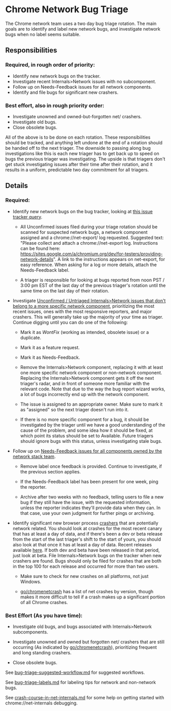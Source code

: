# Chrome Network Bug Triage

The Chrome network team uses a two day bug triage rotation.  The main goals are
to identify and label new network bugs, and investigate network bugs when no
label seems suitable.

## Responsibilities

### Required, in rough order of priority:
* Identify new network bugs on the tracker.
* Investigate recent Internals>Network issues with no subcomponent.
* Follow up on Needs-Feedback issues for all network components.
* Identify and file bugs for significant new crashers.

### Best effort, also in rough priority order:
* Investigate unowned and owned-but-forgotten net/ crashers.
* Investigate old bugs.
* Close obsolete bugs.

All of the above is to be done on each rotation.  These responsibilities should
be tracked, and anything left undone at the end of a rotation should be handed
off to the next triager.  The downside to passing along bug investigations like
this is each new triager has to get back up to speed on bugs the previous
triager was investigating.  The upside is that triagers don't get stuck
investigating issues after their time after their rotation, and it results in a
uniform, predictable two day commitment for all triagers.

## Details

### Required:

* Identify new network bugs on the bug tracker, looking at [this issue tracker
  query](https://bugs.chromium.org/p/chromium/issues/list?q=status%3Aunconfirmed&sort=-id&num=1000).

  * All Unconfirmed issues filed during your triage rotation should be scanned
    for suspected network bugs, a network component assigned and a
    chrome://net-export/ log requested.  Suggested text: "Please collect and
    attach a chrome://net-export log. Instructions can be found here:
    https://sites.google.com/a/chromium.org/dev/for-testers/providing-network-details".
    A link to the instructions appears on net-export, for easy reference.
    When asking for a log or more details, attach the Needs-Feedback label.

  * A triager is responsible for looking at bugs reported from noon PST /
    3:00 pm EST of the last day of the previous triager's rotation until the
    same time on the last day of their rotation.

* Investigate [Unconfirmed / Untriaged Internals>Network issues that don't belong to a more specific network component](https://bugs.chromium.org/p/chromium/issues/list?can=2&q=component%3DInternals%3ENetwork+status%3AUnconfirmed,Untriaged+-label:Needs-Feedback&sort=-modified),
  prioritizing the most recent issues, ones with the most responsive reporters,
  and major crashers.  This will generally take up the majority of your time as
  triager. Continue digging until you can do one of the following:

    * Mark it as *WontFix* (working as intended, obsolete issue) or a
      duplicate.

    * Mark it as a feature request.

    * Mark it as Needs-Feedback.

    * Remove the Internals>Network component, replacing it with at least one
      more specific network component or non-network component. Replacing the
      Internals>Network component gets it off the next triager's radar, and
      in front of someone more familiar with the relevant code.  Note that
      due to the way the bug report wizard works, a lot of bugs incorrectly end
      up with the network component.

    * The issue is assigned to an appropriate owner.  Make sure to mark it as
      "assigned" so the next triager doesn't run into it.

    * If there is no more specific component for a bug, it should be
      investigated by the triager until we have a good understanding of the
      cause of the problem, and some idea how it should be fixed, at which point
      its status should be set to Available.  Future triagers should ignore bugs
      with this status, unless investigating stale bugs.

* Follow up on [Needs-Feedback issues for all components owned by the network stack team](https://bugs.chromium.org/p/chromium/issues/list?q=component%3AInternals%3ENetwork+-component%3AInternals%3ENetwork%3EDataProxy+-component%3AInternals%3ENetwork%3EDataUse+-component%3AInternals%3ENetwork%3EVPN+Needs%3DFeedback&sort=-modified).

    * Remove label once feedback is provided.  Continue to investigate, if
      the previous section applies.

    * If the Needs-Feedback label has been present for one week, ping the
      reporter.

    * Archive after two weeks with no feedback, telling users to file a new
      bug if they still have the issue, with the requested information, unless
      the reporter indicates they'll provide data when they can.  In that case,
      use your own judgment for further pings or archiving.

* Identify significant new browser process
  [crashers](https://goto.google.com/chromecrash) that are potentially network
  related.  You should look at crashes for the most recent canary that has at
  least a day of data, and if there's been a dev or beta release from the start
  of the last triager's shift to the start of yours, you should also look at
  that once it has at least a day of data.  Recent releases available
  [here](https://omahaproxy.appspot.com/).  If both dev and beta have been
  released in that period, just look at beta.  File Internals>Network bugs on
  the tracker when new crashers are found.  Bugs  should only be filed for
  crashes that are both in the top 100 for each release and occurred for more
  than two users.

    * Make sure to check for new crashes on all platforms, not just Windows.

    * [go/chromenetcrash](https://goto.google.com/chromenetcrash) has a list
      of net crashes by version, though makes it more difficult to tell if a
      crash makes up a significant portion of all Chrome crashes.

### Best Effort (As you have time):

* Investigate old bugs, and bugs associated with Internals>Network
  subcomponents.

* Investigate unowned and owned but forgotten net/ crashers that are still
  occurring (As indicated by
  [go/chromenetcrash](https://goto.google.com/chromenetcrash)), prioritizing
  frequent and long standing crashers.

* Close obsolete bugs.

See [bug-triage-suggested-workflow.md](bug-triage-suggested-workflow.md) for
suggested workflows.

See [bug-triage-labels.md](bug-triage-labels.md) for labeling tips for network
and non-network bugs.

See [crash-course-in-net-internals.md](crash-course-in-net-internals.md) for
some help on getting started with chrome://net-internals debugging.
